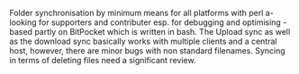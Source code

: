 Folder synchronisation by minimum means for all platforms with perl a- looking for supporters and contributer esp. for debugging and optimising - based partly on BitPocket which is written in bash. The Upload sync as well as the download sync basically works with multiple clients and a central host, however, there are minor bugs with non standard filenames. Syncing in terms of deleting files need a significant review.
